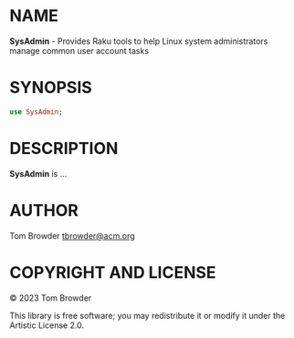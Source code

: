 NAME
====

**SysAdmin** - Provides Raku tools to help Linux system administrators manage common user account tasks

SYNOPSIS
========

```raku
use SysAdmin;
```

DESCRIPTION
===========

**SysAdmin** is ...

AUTHOR
======

Tom Browder <tbrowder@acm.org>

COPYRIGHT AND LICENSE
=====================

© 2023 Tom Browder

This library is free software; you may redistribute it or modify it under the Artistic License 2.0.

